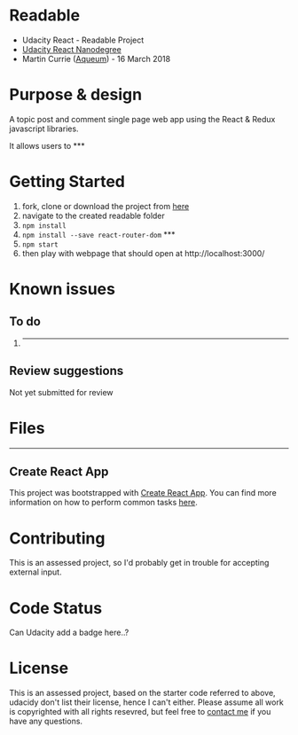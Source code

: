 # Readable

* Udacity React - Readable Project
* [Udacity React Nanodegree](https://eu.udacity.com/course/react-nanodegree--nd019)
* Martin Currie ([Aqueum](http://martin.aqueum.com)) - 16 March 2018

# Purpose & design

A topic post and comment single page web app using the React & Redux javascript libraries.

It allows users to \*\*\*

# Getting Started

1.  fork, clone or download the project from [here](https://github.com/Aqueum/readable)
2.  navigate to the created readable folder
3.  `npm install`
4.  `npm install --save react-router-dom` \*\*\*
5.  `npm start`
6.  then play with webpage that should open at http://localhost:3000/

# Known issues

## To do

1.  ---

## Review suggestions

Not yet submitted for review

# Files

---

## Create React App

This project was bootstrapped with [Create React App](https://github.com/facebookincubator/create-react-app). You can find more information on how to perform common tasks [here](https://github.com/facebookincubator/create-react-app/blob/master/packages/react-scripts/template/README.md).

# Contributing

This is an assessed project, so I'd probably get in trouble for accepting external input.

# Code Status

Can Udacity add a badge here..?

# License

This is an assessed project, based on the starter code referred to above, udacidy don't list their license, hence I can't either. Please assume all work is copyrighted with all rights resevred, but feel free to [contact me](http://www.aqueum.com/contact/)
if you have any questions.
